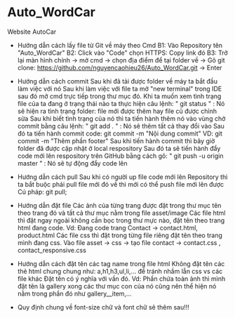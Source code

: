 # Auto_WordCar
Website AutoCar

- Hướng dẫn cách lấy file từ Git về máy theo Cmd
B1: Vào Repository tên "Auto_WordCar"
B2: Click vào "Code" chọn HTTPS: Copy link đó
B3: Trở lại màn hình chính -> mở cmd -> chọn địa điểm để tại folder về -> Gõ git clone: https://github.com/nguyencaohieu26/Auto_WordCar.git -> Enter

- Hướng dẫn cách commit
Sau khi đã tải được folder về máy ta bắt đầu làm việc với nó
Sau khi làm việc với file ta mở "new terminal" trong IDE sau đó mở cmd trực tiếp trong thư mục đó.
Khi ta muốn xem tình trạng file của ta đang ở trạng thái nào ta thực hiện câu lệnh: " git status " : Nó sẽ hiện ra tình trạng folder: file mới được thêm hay file cũ được chỉnh sửa 
Sau khi biết tình trạng của nó thì ta tiến hành thêm nó vào vùng chờ commit bằng câu lệnh: " git add . " : Nó sẽ thêm tất cả thay đổi vào
Sau đó ta tiến hành commit code: git commit -m "Nội dung commit" VD: git commit -m "Thêm phần footer"
Sau khi tiến hành commit thì bây giờ folder đã được cập nhật ở local respository
Sau đó ta sẽ tiến hành đẩy code mới lên respository trên GitHub bằng cách gõ: " git push -u origin master " : Nó sẽ tự động đẩy code lên
- Hướng dẫn cách pull
Sau khi có người up file code mới lên Repository thì ta bắt buộc phải pull file mới đó về thì mới có thể push file mới lên được
Cú pháp: git pull;

- Hướng dẫn đặt file
 Các ảnh của từng trang được đặt trong thư mục tên theo trang đó và tất cả thư mục nằm trong file asset/image
 Các file html thì đặt ngay ngoài không cần bọc trong thư mực nào, đặt tên theo trang html đang code. Vd: Đang code trang Contact -> contact.html, product.html
 Các file css thì đặt trong từng file riêng đặt tên theo trang mình đang css. Vào file asset -> css -> tạo file contact -> contact.css , contact_responsive.css
 
 - Hướng dẫn cách đặt tên các tag name trong file html
  Không đặt tên các thẻ html chung chung như: a,h1,h3,ul,li,... để tránh nhầm lẫn css vs các file khác
  Đặt tên có ý nghĩa với vần đó. Vd: Phần chứa toàn ảnh thì mình đặt tên là gallery xong các thư mục con của nó cũng nên thể hiện nó nằm trong phần đó như gallery__item,...
  
  - Quy định chung về font-size chữ và font chữ sẽ thêm sau!!!
 
